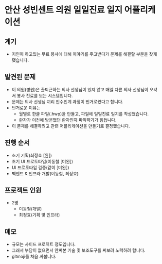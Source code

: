 # 안산 성빈센트 의원 일일진료 일지 어플리케이션

## 계기
- 지인이 하고있는 무료 봉사에 대해 이야기를 주고받다가 문제를 해결할 부분을 찾게 됐습니다.

## 발견된 문제
* 이 의원(병원)은 출퇴근하는 의사 선생님이 있지 않고 매일 다른 의사 선생님이 오셔서 봉사 진료를 보는 시스템입니다.
* 문제는 의사 선생님 끼리 인수인계 과정이 번거로웠다고 합니다.
* 번거로운 이유는 
  * 월별로 한글 파일(.hwp)을 만들고, 파일에 일일진료 일지를 작성했습니다.
  * 환자가 이전에 방문했던 환자인지 파악하기가 힘듭니다.
* 이 문제를 해결하려고 관련 어플리케이션을 만들기로 결정했습니다.

## 진행 순서
* 초기 기획(최정효 [완])
* 초기 UI 프로토타입(이동철 [미완])
* UI 프로토타입 검증(같이 [미완])
* 백엔드 & 인프라 개발(이동철, 최정효)


## 프로젝트 인원
- 2명
    - 이동철(개발)
    - 최정효(기획 및 인프라)

## 메모
- 규모는 사이드 프로젝트 정도입니다. 
- 그래서 부담이 없으면서 안써본 기술 및 보조도구를 써보려 노력하려 합니다.
- gitmoji를 처음 써봅니다.
